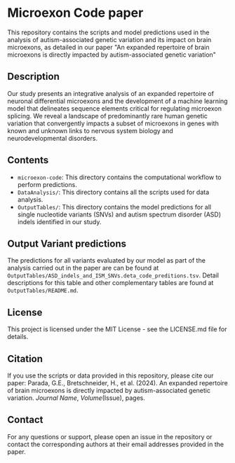 # Microexon Code paper


This repository contains the scripts and model predictions used in the analysis of autism-associated genetic variation and its impact on brain microexons, as detailed in our paper "An expanded repertoire of brain microexons is directly impacted by autism-associated genetic variation"

## Description

Our study presents an integrative analysis of an expanded repertoire of neuronal differential microexons and the development of a machine learning model that delineates sequence elements critical for regulating microexon splicing. We reveal a landscape of predominantly rare human genetic variation that convergently impacts a subset of microexons in genes with known and unknown links to nervous system biology and neurodevelopmental disorders.

## Contents

- `microexon-code`: This directory contains the computational workflow to perform predictions.
- `DataAnalysis/`: This directory contains all the scripts used for data analysis.
- `OutputTables/`: This directory contains the model predictions for all single nucleotide variants (SNVs) and autism spectrum disorder (ASD) indels identified in our study.

## Output Variant predictions

The predictions for all variants evaluated by our model as part of the analysis carried out in the paper are can be found at `OutputTables/ASD_indels_and_ISM_SNVs.deta_code_preditions.tsv`. Detail descriptions for this table and other complementary tables are found at `OutputTables/README.md`.


## License

This project is licensed under the MIT License - see the LICENSE.md file for details.

## Citation

If you use the scripts or data provided in this repository, please cite our paper:
Parada, G.E., Bretschneider, H., et al. (2024). An expanded repertoire of brain microexons is directly impacted by autism-associated genetic variation. *Journal Name*, *Volume*(Issue), pages.

## Contact

For any questions or support, please open an issue in the repository or contact the corresponding authors at their email addresses provided in the paper.
